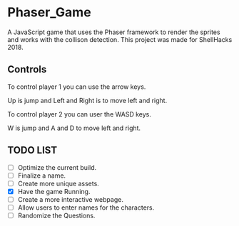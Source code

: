 # Phaser_Game
A JavaScript game that uses the Phaser framework to render the sprites and works with the collison detection. This project was made for ShellHacks 2018.

## Controls

To control player 1 you can use the arrow keys.

Up is jump and Left and Right is to move left and right.

To control player 2 you can user the WASD keys. 

W is jump and A and D to move left and right.

## TODO LIST

- [ ] Optimize the current build.
- [ ] Finalize a name.
- [ ] Create more unique assets.
- [X] Have the game Running.
- [ ] Create a more interactive webpage. 
- [ ] Allow users to enter names for the characters.
- [ ] Randomize the Questions.
